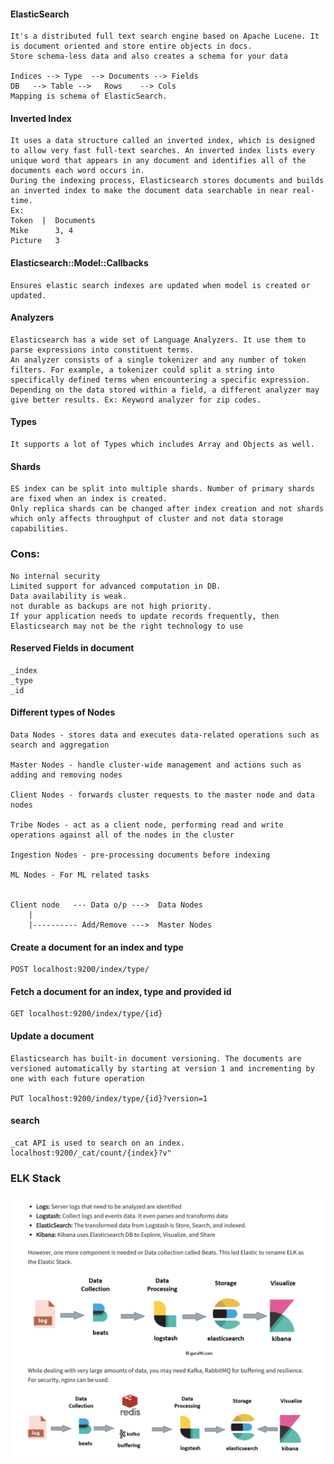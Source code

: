 #### ElasticSearch
    It's a distributed full text search engine based on Apache Lucene. It is document oriented and store entire objects in docs.
    Store schema-less data and also creates a schema for your data

    Indices --> Type  --> Documents --> Fields  
    DB   --> Table -->   Rows    --> Cols
    Mapping is schema of ElasticSearch.

#### Inverted Index
    It uses a data structure called an inverted index, which is designed to allow very fast full-text searches. An inverted index lists every unique word that appears in any document and identifies all of the documents each word occurs in.
    During the indexing process, Elasticsearch stores documents and builds an inverted index to make the document data searchable in near real-time. 
    Ex:
	Token  |  Documents
	Mike      3, 4
	Picture   3


#### Elasticsearch::Model::Callbacks
    Ensures elastic search indexes are updated when model is created or updated.

 #### Analyzers
    Elasticsearch has a wide set of Language Analyzers. It use them to parse expressions into constituent terms.
    An analyzer consists of a single tokenizer and any number of token filters. For example, a tokenizer could split a string into specifically defined terms when encountering a specific expression.
    Depending on the data stored within a field, a different analyzer may give better results. Ex: Keyword analyzer for zip codes.

#### Types 
    It supports a lot of Types which includes Array and Objects as well.

#### Shards
    ES index can be split into multiple shards. Number of primary shards are fixed when an index is created. 
    Only replica shards can be changed after index creation and not shards which only affects throughput of cluster and not data storage capabilities.

### Cons:
    No internal security
    Limited support for advanced computation in DB.
    Data availability is weak.
    not durable as backups are not high priority.
    If your application needs to update records frequently, then Elasticsearch may not be the right technology to use

#### Reserved Fields in document
    _index
    _type
    _id

#### Different types of Nodes
    Data Nodes - stores data and executes data-related operations such as search and aggregation

    Master Nodes - handle cluster-wide management and actions such as adding and removing nodes

    Client Nodes - forwards cluster requests to the master node and data nodes

    Tribe Nodes - act as a client node, performing read and write operations against all of the nodes in the cluster
    
    Ingestion Nodes - pre-processing documents before indexing

    ML Nodes - For ML related tasks


    Client node   --- Data o/p --->  Data Nodes
        | 
        |---------- Add/Remove --->  Master Nodes

#### Create a document for an index and type
    POST localhost:9200/index/type/
        
#### Fetch a document for an index, type and provided id
    GET localhost:9200/index/type/{id}

#### Update a document
    Elasticsearch has built-in document versioning. The documents are versioned automatically by starting at version 1 and incrementing by one with each future operation

    PUT localhost:9200/index/type/{id}?version=1

#### search
    _cat API is used to search on an index.
    localhost:9200/_cat/count/{index}?v"

### ELK Stack

![ELK](ELK_stack.png)
